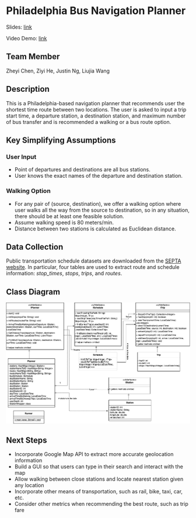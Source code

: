 # Philadelphia Bus Navigation Planner 

Slides: [link](https://docs.google.com/presentation/d/11El9NlnaqoGMNOjZnDJregU51LiV9mvKoBlmuXgXDp4/edit?usp=sharing)

Video Demo: [link](https://youtu.be/NZqxZPY3Wao)

## Team Member

Zheyi Chen, Ziyi He, Justin Ng, Liujia Wang

## Description

This is a Philadelphia-based navigation planner that recommends user the shortest time route between two locations. The user is asked to input a trip start time, a departure station, a destination station, and maximum number of bus transfer and is recommended a walking or a bus route option.

## Key Simplifying Assumptions

### User Input

- Point of departures and destinations are all bus stations.
- User knows the exact names of the departure and destination station.
 
### Walking Option

- For any pair of (source, destination), we offer a walking option where user walks all the way from the source to destination, so in any situation, there should be at least one feasible solution.
- Assume walking speed is 80 meters/min.
- Distance between two stations is calculated as Euclidean distance.

## Data Collection
Public transportation schedule datasets are downloaded from the [SEPTA website](https://www3.septa.org/). In particular, four tables are used to extract route and schedule information: *stop_times*, *stops*, *trips*, and *routes*. 

## Class Diagram

![class_diagram](./Class_Diagram_Navigation_Planner.jpg)     

## Next Steps

- Incorporate Google Map API to extract  more accurate geolocation information
- Build a GUI so that users can type in their search and interact with the map
- Allow walking between close stations and locate nearest station given any location
- Incorporate other means of transportation, such as rail, bike, taxi, car, etc.
- Consider other metrics when recommending the best route, such as trip fare 